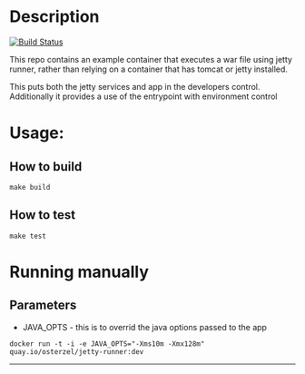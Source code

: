 # Description

[![Build Status](https://travis-ci.org/osterzel/docker-jetty-runner.svg?branch=master)](https://travis-ci.org/osterzel/docker-jetty-runner)

This repo contains an example container that executes a war file using jetty runner, rather than relying on a container
that has tomcat or jetty installed.

This puts both the jetty services and app in the developers control.
Additionally it provides a use of the entrypoint with environment control

# Usage:

## How to build

``` make build ```

## How to test

``` make test ```

# Running manually

## Parameters

- JAVA_OPTS - this is to overrid the java options passed to the app

``` docker run -t -i -e JAVA_OPTS="-Xms10m -Xmx128m" quay.io/osterzel/jetty-runner:dev ```

---

